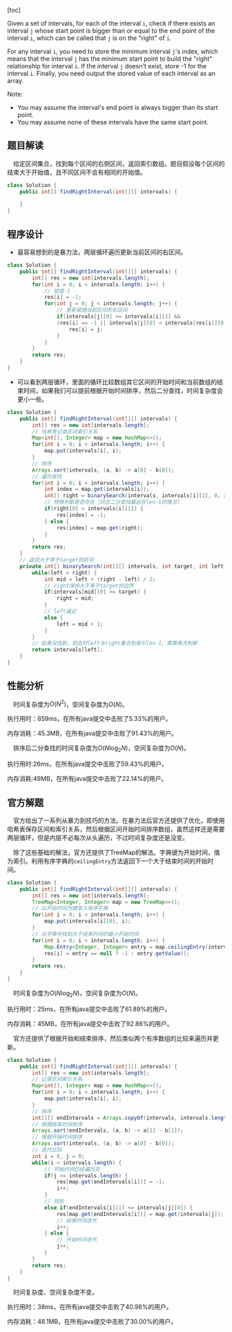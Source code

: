 [toc]

Given a set of intervals, for each of the interval `i`, check if there exists an interval `j` whose start point is bigger than or equal to the end point of the interval `i`, which can be called that `j` is on the "right" of `i`.

For any interval `i`, you need to store the minimum interval `j`'s index, which means that the interval `j` has the minimum start point to build the "right" relationship for interval `i`. If the interval `j` doesn't exist, store -1 for the interval `i`. Finally, you need output the stored value of each interval as an array.

Note:

* You may assume the interval's end point is always bigger than its start point.
* You may assume none of these intervals have the same start point.



## 题目解读

&emsp;给定区间集合，找到每个区间的右侧区间，返回索引数组。题目假设每个区间的结束大于开始值，且不同区间不会有相同的开始值。

```java
class Solution {
    public int[] findRightInterval(int[][] intervals) {
        
    }
}
```

## 程序设计

* 最容易想到的是暴力法，两层循环遍历更新当前区间的右区间。

```java
class Solution {
    public int[] findRightInterval(int[][] intervals) {
        int[] res = new int[intervals.length];
        for(int i = 0; i < intervals.length; i++) {
            // 赋值-1
            res[i] = -1;
            for(int j = 0; j < intervals.length; j++) {
                // 更新紧随当前区间的右区间
                if(intervals[j][0] >= intervals[i][1] && 
                (res[i] == -1 || intervals[j][0] < intervals[res[i]][0])) {
                    res[i] = j;
                }
            }
        }
        return res;
    }
}
```

* 可以看到两层循环，里面的循环比较数组其它区间的开始时间和当前数组的结束时间，如果我们可以提前根据开始时间排序，然后二分查找，时间复杂度会更小一些。

```java
class Solution {
    public int[] findRightInterval(int[][] intervals) {
        int[] res = new int[intervals.length];
        // 哈希表记录区间索引关系
        Map<int[], Integer> map = new HashMap<>();
        for(int i = 0; i < intervals.length; i++) {
            map.put(intervals[i], i);
        }
        // 排序
        Arrays.sort(intervals, (a, b) -> a[0] - b[0]);
        // 遍历查找
        for(int i = 0; i < intervals.length; i++) {
            int index = map.get(intervals[i]);
            int[] right = binarySearch(intervals, intervals[i][1], 0, intervals.length - 1);
            // 特殊判断是否存在（对应二分查找最后在len-1的情况）
            if(right[0] < intervals[i][1]) {
                res[index] = -1;
            } else {
                res[index] = map.get(right);
            }
        }
        return res;
    }
    // 返回大于等于target的区间
    private int[] binarySearch(int[][] intervals, int target, int left, int right) {
        while(left < right) {
            int mid = left + (right - left) / 2;
            // right保持大于等于target的边界
            if(intervals[mid][0] >= target) {
                right = mid;
            } 
            // left逼近
            else {
                left = mid + 1;
            }
        }
        // 如果没找到，则此时left与right重合到索引len-1，需要再次判断
        return intervals[left];
    }
}
```

## 性能分析

&emsp;时间复杂度为$O(N^2)$，空间复杂度为$O(N)$。

执行用时：859ms，在所有java提交中击败了5.33%的用户。

内存消耗：45.3MB，在所有java提交中击败了91.43%的用户。

&emsp;排序后二分查找的时间复杂度为$O(N\log_2N)$，空间复杂度为$O(N)$。

执行用时:26ms，在所有java提交中击败了59.43%的用户。

内存消耗:49MB，在所有java提交中击败了22.14%的用户。

## 官方解题

&emsp;官方给出了一系列从暴力到技巧的方法。在暴力法后官方还提供了优化，即使用哈希表保存区间和索引关系，然后根据区间开始时间排序数组，虽然这样还是需要两层循环，但是内层不必每次从头遍历，不过时间复杂度还是没变。

&emsp;除了这些基础的解法，官方还提供了TreeMap的解法。字典键为开始时间，值为索引。利用有序字典的`ceilingEntry`方法返回下一个大于结束时间的开始时间。

```java
class Solution {
    public int[] findRightInterval(int[][] intervals) {
        int[] res = new int[intervals.length];
        TreeMap<Integer, Integer> map = new TreeMap<>();
        // 以开始时间为键放入有序字典
        for(int i = 0; i < intervals.length; i++) {
            map.put(intervals[i][0], i);
        }
        // 从字典中找到大于结束时间的最小开始时间
        for(int i = 0; i < intervals.length; i++) {
            Map.Entry<Integer, Integer> entry = map.ceilingEntry(intervals[i][1]);
            res[i] = entry == null ? -1 : entry.getValue();
        }
        return res;
    }
}
```

&emsp;时间复杂度为$O(N\log_2N)$，空间复杂度为$O(N)$。

执行用时：25ms，在所有java提交中击败了61.89%的用户。

内存消耗：45MB，在所有java提交中击败了92.86%的用户。

&emsp;官方还提供了根据开始和结束排序，然后类似两个有序数组的比较来遍历并更新。

```java
class Solution {
    public int[] findRightInterval(int[][] intervals) {
        int[] res = new int[intervals.length];
        // 记录区间索引关系
        Map<int[], Integer> map = new HashMap<>();
        for(int i = 0; i < intervals.length; i++) {
            map.put(intervals[i], i);
        }
        // 排序
        int[][] endIntervals = Arrays.copyOf(intervals, intervals.length);
        // 根据结束时间排序
        Arrays.sort(endIntervals, (a, b) -> a[1] - b[1]);
        // 根据开始时间排序
        Arrays.sort(intervals, (a, b) -> a[0] - b[0]);
        // 迭代比较
        int i = 0, j = 0;
        while(i < intervals.length) {
            // 开始时间已经遍历完
            if(j >= intervals.length) {
                res[map.get(endIntervals[i])] = -1;
                i++;
            }
            // 找到
            else if(endIntervals[i][1] <= intervals[j][0]) {
                res[map.get(endIntervals[i])] = map.get(intervals[j]);
                // 结束时间迭代
                i++;
            } else {
                // 开始时间迭代
                j++;
            }
        }
        return res;
    }
}
```

&emsp;时间复杂度、空间复杂度不变。

执行用时：38ms，在所有java提交中击败了40.98%的用户。

内存消耗：48.1MB，在所有java提交中击败了30.00%的用户。